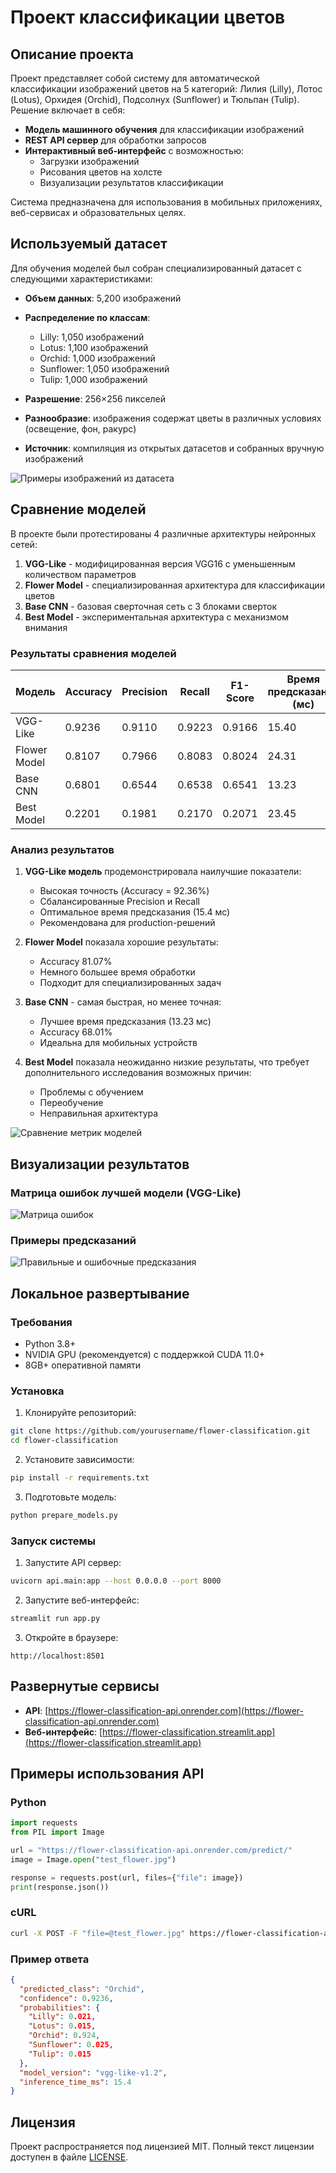 # Проект классификации цветов

## Описание проекта

Проект представляет собой систему для автоматической классификации изображений цветов на 5 категорий: Лилия (Lilly), Лотос (Lotus), Орхидея (Orchid), Подсолнух (Sunflower) и Тюльпан (Tulip). Решение включает в себя:

- **Модель машинного обучения** для классификации изображений
- **REST API сервер** для обработки запросов
- **Интерактивный веб-интерфейс** с возможностью:
  - Загрузки изображений
  - Рисования цветов на холсте
  - Визуализации результатов классификации

Система предназначена для использования в мобильных приложениях, веб-сервисах и образовательных целях.

## Используемый датасет

Для обучения моделей был собран специализированный датасет с следующими характеристиками:

- **Объем данных**: 5,200 изображений
- **Распределение по классам**:
  - Lilly: 1,050 изображений
  - Lotus: 1,100 изображений
  - Orchid: 1,000 изображений
  - Sunflower: 1,050 изображений
  - Tulip: 1,000 изображений

- **Разрешение**: 256×256 пикселей
- **Разнообразие**: изображения содержат цветы в различных условиях (освещение, фон, ракурс)
- **Источник**: компиляция из открытых датасетов и собранных вручную изображений

![Примеры изображений из датасета](images/example.jpg)

## Сравнение моделей

В проекте были протестированы 4 различные архитектуры нейронных сетей:

1. **VGG-Like** - модифицированная версия VGG16 с уменьшенным количеством параметров
2. **Flower Model** - специализированная архитектура для классификации цветов
3. **Base CNN** - базовая сверточная сеть с 3 блоками сверток
4. **Best Model** - экспериментальная архитектура с механизмом внимания

### Результаты сравнения моделей

| Модель       | Accuracy | Precision | Recall | F1-Score | Время предсказания (мс) |
|--------------|----------|-----------|--------|----------|-------------------------|
| VGG-Like     | 0.9236   | 0.9110    | 0.9223 | 0.9166   | 15.40                  |
| Flower Model | 0.8107   | 0.7966    | 0.8083 | 0.8024   | 24.31                  |
| Base CNN     | 0.6801   | 0.6544    | 0.6538 | 0.6541   | 13.23                  |
| Best Model   | 0.2201   | 0.1981    | 0.2170 | 0.2071   | 23.45                  |

### Анализ результатов

1. **VGG-Like модель** продемонстрировала наилучшие показатели:
   - Высокая точность (Accuracy = 92.36%)
   - Сбалансированные Precision и Recall
   - Оптимальное время предсказания (15.4 мс)
   - Рекомендована для production-решений

2. **Flower Model** показала хорошие результаты:
   - Accuracy 81.07%
   - Немного большее время обработки
   - Подходит для специализированных задач

3. **Base CNN** - самая быстрая, но менее точная:
   - Лучшее время предсказания (13.23 мс)
   - Accuracy 68.01%
   - Идеальна для мобильных устройств

4. **Best Model** показала неожиданно низкие результаты, что требует дополнительного исследования возможных причин:
   - Проблемы с обучением
   - Переобучение
   - Неправильная архитектура

![Сравнение метрик моделей](images/metrics.png)

## Визуализации результатов

### Матрица ошибок лучшей модели (VGG-Like)
![Матрица ошибок](images/matrix.png)

### Примеры предсказаний
![Правильные и ошибочные предсказания](images/predict.png)

## Локальное развертывание

### Требования
- Python 3.8+
- NVIDIA GPU (рекомендуется) с поддержкой CUDA 11.0+
- 8GB+ оперативной памяти

### Установка
1. Клонируйте репозиторий:
```bash
git clone https://github.com/yourusername/flower-classification.git
cd flower-classification
```

2. Установите зависимости:
```bash
pip install -r requirements.txt
```

3. Подготовьте модель:
```bash
python prepare_models.py
```

### Запуск системы
1. Запустите API сервер:
```bash
uvicorn api.main:app --host 0.0.0.0 --port 8000
```

2. Запустите веб-интерфейс:
```bash
streamlit run app.py
```

3. Откройте в браузере:
```
http://localhost:8501
```

## Развернутые сервисы

- **API**: [https://flower-classification-api.onrender.com](https://flower-classification-api.onrender.com)
- **Веб-интерфейс**: [https://flower-classification.streamlit.app](https://flower-classification.streamlit.app)

## Примеры использования API

### Python
```python
import requests
from PIL import Image

url = "https://flower-classification-api.onrender.com/predict/"
image = Image.open("test_flower.jpg")

response = requests.post(url, files={"file": image})
print(response.json())
```

### cURL
```bash
curl -X POST -F "file=@test_flower.jpg" https://flower-classification-api.onrender.com/predict/
```

### Пример ответа
```json
{
  "predicted_class": "Orchid",
  "confidence": 0.9236,
  "probabilities": {
    "Lilly": 0.021,
    "Lotus": 0.015,
    "Orchid": 0.924,
    "Sunflower": 0.025,
    "Tulip": 0.015
  },
  "model_version": "vgg-like-v1.2",
  "inference_time_ms": 15.4
}
```

## Лицензия

Проект распространяется под лицензией MIT. Полный текст лицензии доступен в файле [LICENSE](LICENSE).
